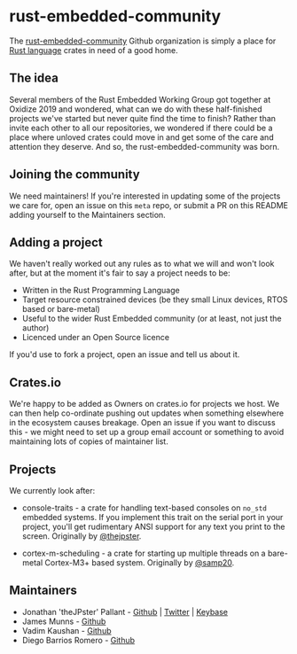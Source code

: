 # rust-embedded-community

The [rust-embedded-community](https://github.com/rust-embedded-community) Github organization is simply a place for [Rust language](https://www.rust-lang.org) crates in need of a good home.

## The idea

Several members of the Rust Embedded Working Group got together at Oxidize 2019 and wondered, what can we do with these half-finished projects we've started but never quite find the time to finish? Rather than invite each other to all our repositories, we wondered if there could be a place where unloved crates could move in and get some of the care and attention they deserve. And so, the rust-embedded-community was born.

## Joining the community

We need maintainers! If you're interested in updating some of the projects we care for, open an issue on this `meta` repo, or submit a PR on this README adding yourself to the Maintainers section.

## Adding a project

We haven't really worked out any rules as to what we will and won't look after, but at the moment it's fair to say a project needs to be:

* Written in the Rust Programming Language
* Target resource constrained devices (be they small Linux devices, RTOS based or bare-metal)
* Useful to the wider Rust Embedded community (or at least, not just the author)
* Licenced under an Open Source licence

If you'd use to fork a project, open an issue and tell us about it.

## Crates.io

We're happy to be added as Owners on crates.io for projects we host. We can then help co-ordinate pushing out updates when something elsewhere in the ecosystem causes breakage. Open an issue if you want to discuss this - we might need to set up a group email account or something to avoid maintaining lots of copies of maintainer list.

## Projects

We currently look after:

* console-traits - a crate for handling text-based consoles on `no_std` embedded systems. If you implement this trait on the serial port in your project, you'll get rudimentary ANSI support for any text you print to the screen. Originally by [@thejpster](https://github.com/thejpster).

* cortex-m-scheduling - a crate for starting up multiple threads on a bare-metal Cortex-M3+ based system. Originally by [@samp20](https://github.com/samp20).

## Maintainers

* Jonathan 'theJPster' Pallant - [Github](https://github.com/thejpster) | [Twitter](https://twitter.com/therealjpster) | [Keybase](https://keybase.io/thejpster)
* James Munns - [Github](https://github.com/jamesmunns)
* Vadim Kaushan - [Github](https://github.com/disasm)
* Diego Barrios Romero - [Github](https://github.com/eldruin)

